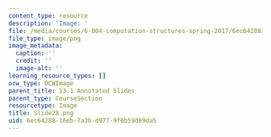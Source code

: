 ```yaml
---
content_type: resource
description: 'Image: '
file: /media/courses/6-004-computation-structures-spring-2017/6ec6428816eb7a3bd9779f6b59d89da5_Slide28.png
file_type: image/png
image_metadata:
  caption: ''
  credit: ''
  image-alt: ''
learning_resource_types: []
ocw_type: OCWImage
parent_title: 13.1 Annotated Slides
parent_type: CourseSection
resourcetype: Image
title: Slide28.png
uid: 6ec64288-16eb-7a3b-d977-9f6b59d89da5
---
```

